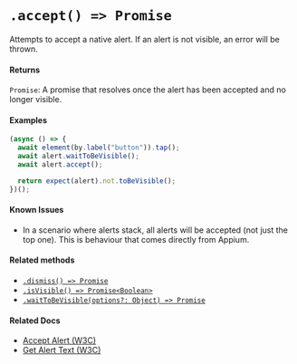 # `.accept() => Promise`

Attempts to accept a native alert. If an alert is not visible, an error will be thrown.

#### Returns

`Promise`: A promise that resolves once the alert has been accepted and no longer visible.

#### Examples

```javascript
(async () => {
  await element(by.label("button")).tap();
  await alert.waitToBeVisible();
  await alert.accept();

  return expect(alert).not.toBeVisible();
})();
```

#### Known Issues

- In a scenario where alerts stack, all alerts will be accepted (not just the top one). This is behaviour that comes directly from Appium.

#### Related methods

- [`.dismiss() => Promise`](./dismiss.md)
- [`.isVisible() => Promise<Boolean>`](./isVisible.md)
- [`.waitToBeVisible(options?: Object) => Promise`](./waitToBeVisible.md)

#### Related Docs

- [Accept Alert (W3C)](https://www.w3.org/TR/webdriver/#accept-alert)
- [Get Alert Text (W3C)](https://www.w3.org/TR/webdriver/#get-alert-text)
